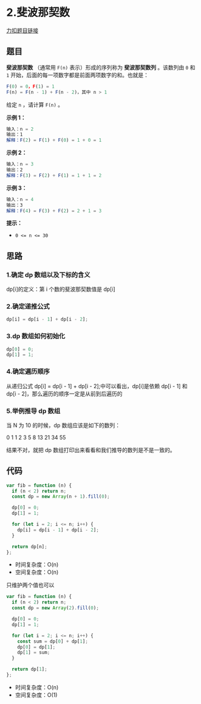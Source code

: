 # 2.斐波那契数

[力扣题目链接](https://leetcode.cn/problems/fibonacci-number/)

## 题目

**斐波那契数** （通常用 `F(n)` 表示）形成的序列称为 **斐波那契数列** 。该数列由 `0` 和 `1` 开始，后面的每一项数字都是前面两项数字的和。也就是：

```js
F(0) = 0，F(1) = 1
F(n) = F(n - 1) + F(n - 2)，其中 n > 1
```

给定 `n` ，请计算 `F(n)` 。

**示例 1：**

```js
输入：n = 2
输出：1
解释：F(2) = F(1) + F(0) = 1 + 0 = 1
```

**示例 2：**

```js
输入：n = 3
输出：2
解释：F(3) = F(2) + F(1) = 1 + 1 = 2
```

**示例 3：**

```js
输入：n = 4
输出：3
解释：F(4) = F(3) + F(2) = 2 + 1 = 3
```

**提示：**

- `0 <= n <= 30`

## 思路

### 1.确定 dp 数组以及下标的含义

dp[i]的定义：第 i 个数的斐波那契数值是 dp[i]

### 2.确定递推公式

```js
dp[i] = dp[i - 1] + dp[i - 2];
```

### 3.dp 数组如何初始化

```js
dp[0] = 0;
dp[1] = 1;
```

### 4.确定遍历顺序

从递归公式 dp[i] = dp[i - 1] + dp[i - 2];中可以看出，dp[i]是依赖 dp[i - 1] 和 dp[i - 2]，那么遍历的顺序一定是从前到后遍历的

### 5.举例推导 dp 数组

当 N 为 10 的时候，dp 数组应该是如下的数列：

0 1 1 2 3 5 8 13 21 34 55

结果不对，就把 dp 数组打印出来看看和我们推导的数列是不是一致的。

## 代码

```js
var fib = function (n) {
  if (n < 2) return n;
  const dp = new Array(n + 1).fill(0);

  dp[0] = 0;
  dp[1] = 1;

  for (let i = 2; i <= n; i++) {
    dp[i] = dp[i - 1] + dp[i - 2];
  }

  return dp[n];
};
```

- 时间复杂度：O(n)
- 空间复杂度：O(n)

只维护两个值也可以

```js
var fib = function (n) {
  if (n < 2) return n;
  const dp = new Array(2).fill(0);

  dp[0] = 0;
  dp[1] = 1;

  for (let i = 2; i <= n; i++) {
    const sum = dp[0] + dp[1];
    dp[0] = dp[1];
    dp[1] = sum;
  }

  return dp[1];
};
```

- 时间复杂度：O(n)
- 空间复杂度：O(1)
